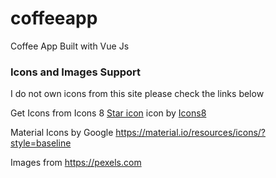 # coffeeapp
Coffee App Built with Vue Js

### Icons and Images Support

I do not own icons from this site please check the links below

Get Icons from Icons 8 
<a target="_blank" href="https://icons8.com/icons/set/star">Star icon</a> icon by <a target="_blank" href="https://icons8.com">Icons8</a>

Material Icons by Google
https://material.io/resources/icons/?style=baseline

Images from 
https://pexels.com
